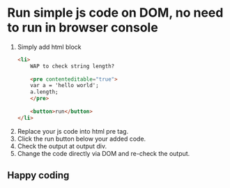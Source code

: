 # Run simple js code on DOM, no need to run in browser console

1. Simply add html block
	```html
	<li>
	    WAP to check string length?
	    
	    <pre contenteditable="true">
		var a = 'hello world';
		a.length;
	    </pre>
	    
	    <button>run</button>
	</li>
	```
2. Replace your js code into html pre tag. 
3. Click the run button below your added code. 
4. Check the output at output div.
5. Change the code directly via DOM and re-check the output.

## Happy coding
